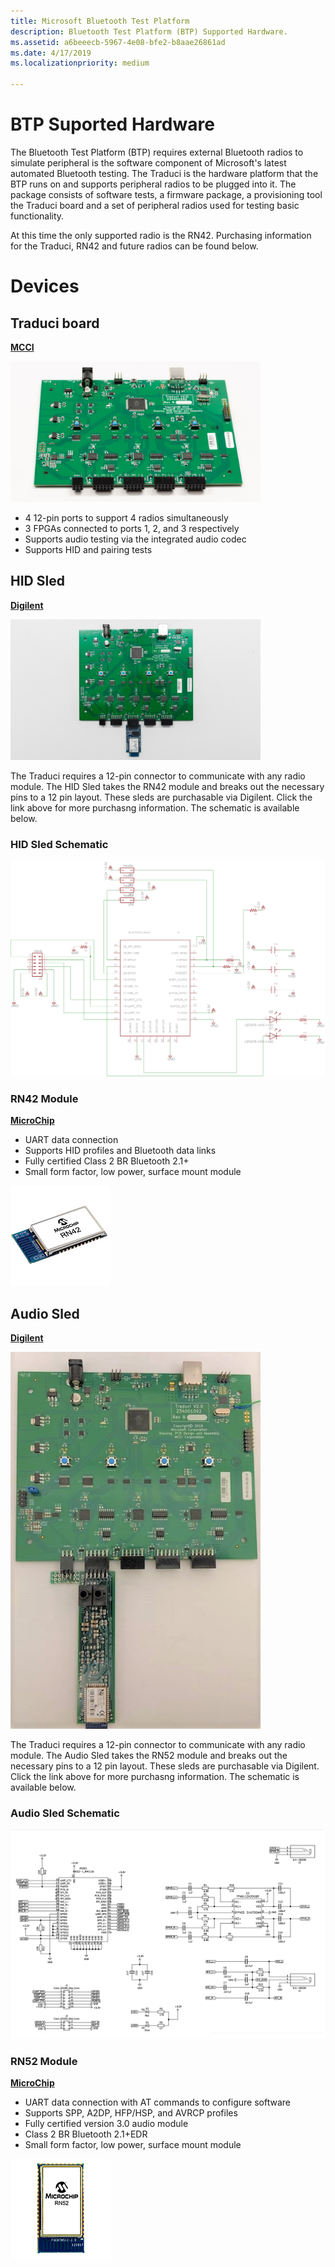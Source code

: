 ```yaml
---
title: Microsoft Bluetooth Test Platform
description: Bluetooth Test Platform (BTP) Supported Hardware.
ms.assetid: a6beeecb-5967-4e08-bfe2-b8aae26861ad
ms.date: 4/17/2019
ms.localizationpriority: medium

---
```


# BTP Suported Hardware

The Bluetooth Test Platform (BTP) requires external Bluetooth radios to simulate peripheral is the software component of Microsoft's latest automated Bluetooth testing. The Traduci is the hardware platform that the BTP runs on and supports peripheral radios to be plugged into it. The package consists of software tests, a firmware package, a provisioning tool  the Traduci board and a set of peripheral radios used for testing basic functionality.

At this time the only supported radio is the RN42. Purchasing information for the Traduci, RN42 and future radios can be found below.


# Devices #

## Traduci board ##
[**MCCI**](https://mcci.com/usb/dev-tools/model-2411/)

<img src="images/Traduci_Overhead.jpg" alt="Photo of the Traduci board" width="400"/>

- 4 12-pin ports to support 4 radios simultaneously
- 3 FPGAs connected to ports 1, 2, and 3 respectively
- Supports audio testing via the integrated audio codec
- Supports HID and pairing tests

## HID Sled ##
[**Digilent**](https://store.digilentinc.com/pmod-bt2-bluetooth-interface/)

<img src="images/Traduci_and_DigilentRN42.jpg" alt="Photo of the RN42 Radio on a Digilent sled" width="400"/>

The Traduci requires a 12-pin connector to communicate with any radio module. The HID Sled takes the RN42 module and breaks out the necessary pins to a 12 pin layout. These sleds are purchasable via Digilent. Click the link above for more purchasng information. The schematic is available below.

### HID Sled Schematic ###
![HID Sled Schematic](images/RN42Schematic.png)

### RN42 Module ###
[**MicroChip**](https://www.microchip.com/wwwproducts/en/RN42)

- UART data connection
- Supports HID profiles and Bluetooth data links
- Fully certified Class 2 BR Bluetooth 2.1+
- Small form factor, low power, surface mount module

![Photo of the RN42 Radio](images/RN42.png)

## Audio Sled ##
[**Digilent**](https://store.digilentinc.com/pmod-bt2-bluetooth-interface/)

<img src="images/Traduci_and_RN52.jpg" alt="Photo of the RN52 Radio on a sled" width="400"/>

The Traduci requires a 12-pin connector to communicate with any radio module. The Audio Sled takes the RN52 module and breaks out the necessary pins to a 12 pin layout. These sleds are purchasable via Digilent. Click the link above for more purchasng information. The schematic is available below.

### Audio Sled Schematic ###
![Audio Sled Schematic](images/RN52Schematic.png)

### RN52 Module ###
[**MicroChip**](https://www.microchip.com/wwwproducts/en/RN42)

- UART data connection with AT commands to configure software
- Supports SPP, A2DP, HFP/HSP, and AVRCP profiles
- Fully certified version 3.0 audio module
- Class 2 BR Bluetooth 2.1+EDR
- Small form factor, low power, surface mount module

![Photo of the RN52 Radio](images/RN52.png)
